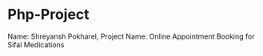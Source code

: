 # Php-Project
Name: Shreyansh Pokharel,  Project Name: Online Appointment Booking for Sifal Medications
